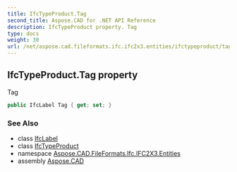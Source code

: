 ```yaml
---
title: IfcTypeProduct.Tag
second_title: Aspose.CAD for .NET API Reference
description: IfcTypeProduct property. Tag
type: docs
weight: 30
url: /net/aspose.cad.fileformats.ifc.ifc2x3.entities/ifctypeproduct/tag/
---
```

## IfcTypeProduct.Tag property

Tag

```csharp
public IfcLabel Tag { get; set; }
```

### See Also

* class [IfcLabel](../../../aspose.cad.fileformats.ifc.ifc2x3.types/ifclabel/)
* class [IfcTypeProduct](../)
* namespace [Aspose.CAD.FileFormats.Ifc.IFC2X3.Entities](../../ifctypeproduct/)
* assembly [Aspose.CAD](../../../)


